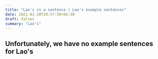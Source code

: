 ```yaml
---
title: "Lao's in a sentence | Lao's example sentences"
date: 2021-01-20T19:57:50+05:30
draft: falses
summary: "Lao's"
---
```

## Unfortunately, we have no example sentences for Lao's                 
